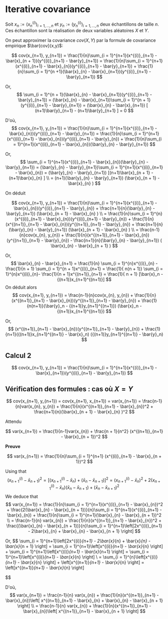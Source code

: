 # Iterative covariance
Soit $x_n:=(x^{(i)}_n)_{i=1, \ldots, n}$  et $y_n:=(y^{(i)}_n)_{i=1, \ldots, n}$ deux échantillons de taille $n$. Ces échantillon sont la réalisation de deux variables aléatoires $X$ et $Y$.

On peut approximer la covariance $cov(X,Y)$ par la formule de covariance empirique $\bar{cov}(x,y)$:

$$
    cov(x_{n+1}, y_{n+1}) = \frac{1}{n}\sum_{i = 1}^{n+1}(x^{(i)}_{n+1} - \bar{x}_{n + 1})(y^{(i)}_{n+1} - \bar{y}_{n+1})
    = \frac{1}{n}\sum_{i = 1}^{n+1}(x^{(i)}_{n+1} - \bar{x}_{n})(y^{(i)}_{n+1} - \bar{y}_{n+1}) + \frac{1}{n}\sum_{i = 1}^{n +1}(\bar{x}_{n} - \bar{x}_{n+1})(y^{(i)}_{n+1} - \bar{y}_{n+1}) 
$$

Or, 
$$
\sum_{i = 1}^{n + 1}(\bar{x}_{n} - \bar{x}_{n+1})(y^{(i)}_{n+1} - \bar{y}_{n+1}) = 
(\bar{x}_{n} - \bar{x}_{n+1})\sum_{i = 1}^{n + 1}(y^{(i)}_{n+1} - \bar{y}_{n+1}) = (\bar{x}_{n} - \bar{x}_{n+1}) [ (n+1)\bar{y}_{n+1} - (n+1)\bar{y}_{n+1} ] = 0
$$

D'où, 
$$
    cov(x_{n+1}, y_{n+1}) 
    = \frac{1}{n}\sum_{i = 1}^{n+1}(x^{(i)}_{n+1} - \bar{x}_{n})(y^{(i)}_{n+1} - \bar{y}_{n+1}) 
    = \frac{1}{n}\sum_{i = 1}^{n+1}(x^{(i)}_{n+1} - \bar{x}_{n})(y^{(i)}_{n+1} - \bar{y}_{n}) + \frac{1}{n}\sum_{i = 1}^{n+1}(x^{(i)}_{n+1} - \bar{x}_{n})(\bar{y}_{n} - \bar{y}_{n+1})
$$

Or, 
$$
 \sum_{i = 1}^{n+1}(x^{(i)}_{n+1} - \bar{x}_{n})(\bar{y}_{n} - \bar{y}_{n+1}) =  (\bar{y}_{n} - \bar{y}_{n+1})\sum_{i = 1}^{n+1}(x^{(i)}_{n+1} - \bar{x}_{n}) = (\bar{y}_{n} - \bar{y}_{n+1}) [(n+1)\bar{x}_{n + 1} - (n+1)\bar{x}_{n} ] \\
 = (n+1)(\bar{y}_{n} - \bar{y}_{n+1}) (\bar{x}_{n + 1} - \bar{x}_{n} ) 
$$

On déduit

$$
    cov(x_{n+1}, y_{n+1}) 
    = \frac{1}{n}\sum_{i = 1}^{n+1}(x^{(i)}_{n+1} - \bar{x}_{n})(y^{(i)}_{n+1} - \bar{y}_{n}) + \frac{n+1}{n}(\bar{y}_{n} - \bar{y}_{n+1}) (\bar{x}_{n + 1} - \bar{x}_{n} ) \\
    = \frac{1}{n}\sum_{i = 1}^{n}(x^{(i)}_{n+1} - \bar{x}_{n})(y^{(i)}_{n+1} - \bar{y}_{n}) + \frac{1}{n}(x^{(n+1)}_{n+1} - \bar{x}_{n})(y^{(n+1)}_{n+1} - \bar{y}_{n}) + \frac{n+1}{n}(\bar{y}_{n} - \bar{y}_{n+1}) (\bar{x}_{n + 1} - \bar{x}_{n} ) \\
    = \frac{n-1}{n}cov(x_{n}, y_{n})  + \frac{1}{n}(x^{(n+1)}_{n+1} - \bar{x}_{n})(y^{(n+1)}_{n+1} - \bar{y}_{n}) - \frac{n+1}{n}(\bar{y}_{n} - \bar{y}_{n+1}) (  \bar{x}_{n} - \bar{x}_{n + 1} )
$$

Or, 
$$
    \bar{x}_{n} - \bar{x}_{n+1} = \frac{1}{n} \sum_{i = 1}^{n}x^{(i)}_{n} - \frac{1}{n + 1} \sum_{i = 1}^{n + 1}x^{(i)}_{n+1} = \frac{1}{ n(n + 1)} \sum_{i = 1}^{n}x^{(i)}_{n}- \frac{1}{n + 1}x^{(n+1)}_{n+1} = \frac{1}{ n + 1} [\bar{x}_n - {(n+1)}x_{n+1}^{(n+1)}]
$$
On déduit alors 
$$
    cov(x_{n+1}, y_{n+1}) 
    = \frac{n-1}{n}cov(x_{n}, y_{n})  + \frac{1}{n}(x^{(n+1)}_{n+1} - \bar{x}_{n})(y^{(n+1)}_{n+1} - \bar{y}_{n}) + \frac{1}{n(n+1)}(\bar{y}_n - {(n+1)}y_{n+1}^{(n+1)}) (\bar{x}_n - {(n+1)}x_{n+1}^{(n+1)})
$$

Or, 
$$
  (x^{(n+1)}_{n+1} - \bar{x}_{n})(y^{(n+1)}_{n+1} - \bar{y}_{n}) + \frac{1}{n+1}({(n+1)}x_{n+1}^{(n+1)} - \bar{x}_n)  ({(n+1)}y_{n+1}^{(n+1)} - \bar{y}_n)  
$$

## Calcul 2

$$
    cov(x_{n+1}, y_{n+1}) 
    = \frac{1}{n}\sum_{i = 1}^{n+1}(x^{(i)}_{n+1} - \bar{x}_{n+1})(y^{(i)}_{n+1} - \bar{y}_{n+1})  
$$

## Vérification des formules : cas où $X = Y$

$$
    cov(x_{n+1}, y_{n+1}) = cov(x_{n+1}, x_{n+1}) = var(x_{n+1})
    = \frac{n-1}{n}var(x_{n}, y_{n})  + \frac{1}{n}(x^{(n+1)}_{n+1} - \bar{x}_{n})^2 + \frac{n+1}{n}(\bar{x}_{n + 1} - \bar{x}_{n} )^2
$$

Attendu

$$
    var(x_{n+1}) = \frac{1}{n-1}var(x_{n}) + \frac{n + 1}{n^2} (x^{(n+1)}_{n+1} - \bar{x}_{n + 1})^2
$$

**Preuve**

$$
  var(x_{n+1}) = \frac{1}{n}\sum_{i = 1}^{n+1} (x^{(i)}_{n+1} - \bar{x}_{n + 1})^2  
$$

Using that
$$
    (x^{(i)}_{n+1} - \bar{x}_{n + 1})^2 = \left[(x^{(i)}_{n+1} - \bar{x}_{n}) + (\bar{x}_{n} - \bar{x}_{n + 1})\right]^2 = (x^{(i)}_{n+1} - \bar{x}_{n})^2 + 2(x^{(i)}_{n+1} - \bar{x}_{n})(\bar{x}_{n} - \bar{x}_{n + 1}) + (\bar{x}_{n} - \bar{x}_{n + 1})^2
$$
We deduce that
$$
    var(x_{n+1}) = \frac{1}{n}\sum_{i = 1}^{n+1}(x^{(i)}_{n+1} - \bar{x}_{n})^2 + \frac{2(\bar{x}_{n} - \bar{x}_{n + 1})}{n}\sum_{i = 1}^{n+1}(x^{(i)}_{n+1} - \bar{x}_{n}) + \frac{1}{n}\sum_{i = 1}^{n+1}(\bar{x}_{n} - \bar{x}_{n + 1})^2 \\
    = \frac{n-1}{n} var(x_{n}) + \frac{1}{n}(x^{(n+1)}_{n+1} - \bar{x}_{n})^2 + \frac{(\bar{x}_{n} - \bar{x}_{n + 1})}{n}\sum_{i = 1}^{n+1}\left[2x^{(i)}_{n+1} - 2\bar{x}_{n} + \bar{x}_{n} - \bar{x}_{n + 1} \right]
$$

Or, 
$$
    \sum_{i = 1}^{n+1}\left[2x^{(i)}_{n+1} - 2\bar{x}_{n} + \bar{x}_{n} - \bar{x}_{n + 1} \right] = \sum_{i = 1}^{n+1}\left[x^{(i)}_{n+1} - \bar{x}_{n} \right] + \sum_{i = 1}^{n+1}\left[x^{(i)}_{n+1} - \bar{x}_{n+1} \right] = \sum_{i = 1}^{n+1}\left[x^{(i)}_{n+1} - \bar{x}_{n} \right]  \\
    = \sum_{i = 1}^{n}\left[x^{(i)}_{n+1} - \bar{x}_{n} \right]  + \left[x^{(n+1)}_{n+1} - \bar{x}_{n} \right]  = \left[x^{(n+1)}_{n+1} - \bar{x}_{n} \right]

$$

D'où, 
$$
    var(x_{n+1}) = \frac{n-1}{n} var(x_{n}) + \frac{1}{n}(x^{(n+1)}_{n+1} - \bar{x}_{n})\left[ x^{(n+1)}_{n+1} - \bar{x}_{n} + \bar{x}_{n} - \bar{x}_{n + 1} \right] \\
    = \frac{n-1}{n} var(x_{n}) + \frac{1}{n}(x^{(n+1)}_{n+1} - \bar{x}_{n})\left[ x^{(n+1)}_{n+1} - \bar{x}_{n + 1} \right]
$$

